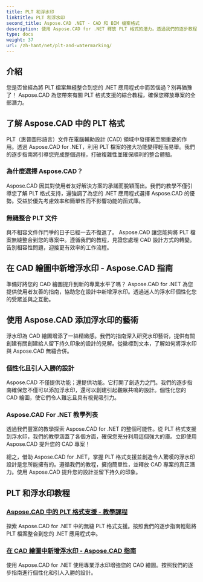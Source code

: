 ```yaml
---
title: PLT 和浮水印
linktitle: PLT 和浮水印
second_title: Aspose.CAD .NET - CAD 和 BIM 檔案格式
description: 使用 Aspose.CAD for .NET 釋放 PLT 格式的潛力。透過我們的逐步教程，輕鬆將 PLT 檔案整合到您的應用程式中。
type: docs
weight: 37
url: /zh-hant/net/plt-and-watermarking/
---
```


## 介紹

您是否曾經為將 PLT 檔案無縫整合到您的 .NET 應用程式中而苦惱過？別再猶豫了！ Aspose.CAD 為您帶來有關 PLT 格式支援的綜合教程，確保您釋放專案的全部潛力。

## 了解 Aspose.CAD 中的 PLT 格式

PLT（惠普圖形語言）文件在電腦輔助設計 (CAD) 領域中發揮著至關重要的作用。透過 Aspose.CAD for .NET，利用 PLT 檔案的強大功能變得輕而易舉。我們的逐步指南將引導您完成整個過程，打破複雜性並確保順利的整合體驗。

### 為什麼選擇 Aspose.CAD？

Aspose.CAD 因其對使用者友好解決方案的承諾而脫穎而出。我們的教學不僅引導您了解 PLT 格式支持，還強調了為您的 .NET 應用程式選擇 Aspose.CAD 的優勢。受益於優先考慮效率和簡單性而不影響功能的函式庫。

### 無縫整合 PLT 文件

與不相容文件作鬥爭的日子已經一去不復返了。 Aspose.CAD 讓您能夠將 PLT 檔案無縫整合到您的專案中。遵循我們的教程，見證您處理 CAD 設計方式的轉變。告別相容性問題，迎接更有效率的工作流程。

## 在 CAD 繪圖中新增浮水印 - Aspose.CAD 指南

準備好將您的 CAD 繪圖提升到新的專業水平了嗎？ Aspose.CAD for .NET 為您提供使用者友善的指南，協助您在設計中新增浮水印。透過迷人的浮水印個性化您的受眾並與之互動。

## 使用 Aspose.CAD 添加浮水印的藝術

浮水印為 CAD 繪圖增添了一絲精緻感。我們的指南深入研究水印藝術，提供有關創建有關創建給人留下持久印象的設計的見解。從徽標到文本，了解如何將浮水印與 Aspose.CAD 無縫合併。

### 個性化且引人入勝的設計

Aspose.CAD 不僅提供功能；還提供功能。它打開了創造力之門。我們的逐步指南確保您不僅可以添加浮水印，還可以創建引起觀眾共鳴的設計。個性化您的 CAD 繪圖，使它們令人難忘且具有視覺吸引力。

### Aspose.CAD For .NET 教學列表

透過我們豐富的教學探索 Aspose.CAD for .NET 的整個可能性。從 PLT 格式支援到浮水印，我們的教學涵蓋了各個方面，確保您充分利用這個強大的庫。立即使用 Aspose.CAD 提升您的 CAD 專案！

總之，借助 Aspose.CAD for .NET，掌握 PLT 格式支援並創造令人驚嘆的浮水印設計是您所能擁有的。遵循我們的教程，擁抱簡單性，並釋放 CAD 專案的真正潛力。使用 Aspose.CAD 提升您的設計並留下持久的印象。
## PLT 和浮水印教程
### [Aspose.CAD 中的 PLT 格式支援 - 教學課程](./plt-format-support-in-aspose-cad/)
探索 Aspose.CAD for .NET 中的無縫 PLT 格式支援。按照我們的逐步指南輕鬆將 PLT 檔案整合到您的 .NET 應用程式中。
### [在 CAD 繪圖中新增浮水印 - Aspose.CAD 指南](./adding-watermarks-to-cad-drawings/)
使用 Aspose.CAD for .NET 使用專業浮水印增強您的 CAD 繪圖。按照我們的逐步指南進行個性化和引人入勝的設計。